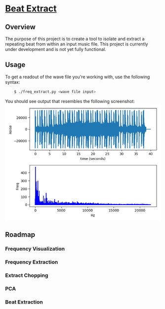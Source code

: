 # [Beat Extract](https://www.beatextract.com)

## Overview
The purpose of this project is to create a tool to isolate and extract a repeating beat from within an input music file. This project is currently under development and is not yet fully functional.

## Usage
To get a readout of the wave file you're working with, use the following syntax:
```bash
    $ ./freq_extract.py <wave file input>
```
You should see output that resembles the following screenshot:
![screenshot](https://raw.githubusercontent.com/jonathanmann/beat_extract/master/screen_shots/shot1.png)

## Roadmap
### Frequency Visualization
### Frequency Extraction
### Extract Chopping
### PCA
### Beat Extraction
